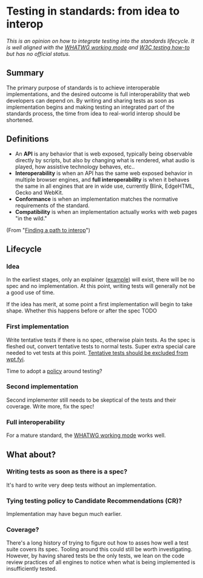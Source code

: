 # Testing in standards: from idea to interop

*This is an opinion on how to integrate testing into the standards lifecycle. It is well aligned with the [WHATWG working mode](https://whatwg.org/working-mode) and [W3C testing how-to](https://github.com/w3c/testing-how-to/) but has no official status.*

## Summary

The primary purpose of standards is to achieve interoperable implementations, and the desired outcome is full interoperability that web developers can depend on. By writing and sharing tests as soon as implementation begins and making testing an integrated part of the standards process, the time from idea to real-world interop should be shortened.

## Definitions
 * An **API** is any behavior that is web exposed, typically being observable directly by scripts, but also by changing what is rendered, what audio is played, how assistive technology behaves, etc..
 * **Interoperability** is when an API has the same web exposed behavior in multiple browser engines, and **full interoperability** is when it behaves the same in all engines that are in wide use, currently Blink, EdgeHTML, Gecko and WebKit.
 * **Conformance** is when an implementation matches the normative requirements of the standard.
 * **Compatibility** is when an implementation actually works with web pages "in the wild."

(From "[Finding a path to interop](https://docs.google.com/document/d/1LSuLWJDP02rlC9bOlidL6DzBV5kSkV5bW5Pled8HGC8/edit?usp=sharing)")

## Lifecycle

### Idea

In the earliest stages, only an explainer ([example](https://github.com/w3c/ServiceWorker/blob/master/explainer.md)) will exist, there will be no spec and no implementation. At this point, writing tests will generally not be a good use of time.

If the idea has merit, at some point a first implementation will begin to take shape. Whether this happens before or after the spec TODO

### First implementation

Write tentative tests if there is no spec, otherwise plain tests. As the spec is fleshed out, convert tentative tests to normal tests. Super extra special care needed to vet tests at this point. [Tentative tests should be excluded from wpt.fyi](https://github.com/w3c/wptdashboard/issues/99).

Time to adopt a [policy](policy.md) around testing?

### Second implementation

Second implementer still needs to be skeptical of the tests and their coverage. Write more, fix the spec!

### Full interoperability

For a mature standard, the [WHATWG working mode](https://whatwg.org/working-mode) works well.

## What about?

### Writing tests as soon as there is a spec?

It's hard to write very deep tests without an implementation.

### Tying testing policy to Candidate Recommendations (CR)?

Implementation may have begun much earlier.

### Coverage?

There's a long history of trying to figure out how to asses how well a test suite covers its spec. Tooling around this could still be worth investigating. However, by having shared tests be the only tests, we lean on the code review practices of all engines to notice when what is being implemented is insufficiently tested.
